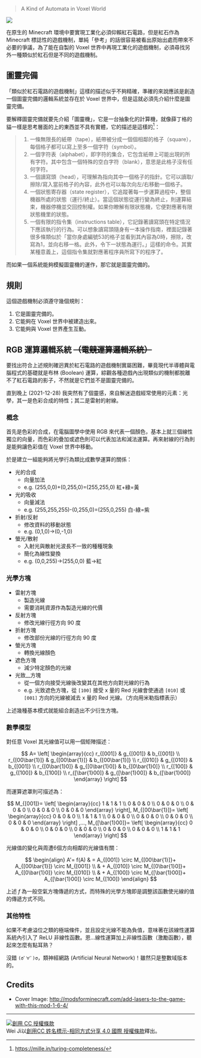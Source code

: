 > A Kind of Automata in Voxel World

![](#minecraft-laser-mod.webp)

在原生的 Minecraft 環境中要實現工業化必須仰賴紅石電路，但是紅石作為 Minecraft 標誌性的遊戲機制，單純「參考」的話很容易被看出原始出處而帶來不必要的爭議，為了能在自製的 Voxel 世界中再現工業化的遊戲機制，必須尋找另外一種類似於紅石但是不同的遊戲機制。

## 圖靈完備

「類似於紅石電路的遊戲機制」這樣的描述似乎不夠精確，準確的來說應該是創造一個圖靈完備的邏輯系統並存在於 Voxel 世界中，但是這就必須先介紹什麼是圖靈完備。

要解釋圖靈完備就要先介紹「圖靈機」，它是一台抽象化的計算機，就像薛丁格的貓一樣是思考層面的上的東西並不具有實體，它的描述是這樣的[^turing-machine]：

> 1. 一條無限長的紙帶（tape），紙帶被分成一個個相鄰的格子（square），每個格子都可以寫上至多一個字符（symbol）。
> 2. 一個字符表（alphabet），即字符的集合，它包含紙帶上可能出現的所有字符。其中包含一個特殊的空白字符（blank），意思是此格子沒有任何字符。
> 3. 一個讀寫頭（head），可理解為指向其中一個格子的指針。它可以讀取/擦除/寫入當前格子的內容，此外也可以每次向左/右移動一個格子。
> 4. 一個狀態寄存器（state register），它追蹤著每一步運算過程中，整個機器所處的狀態（運行/終止）。當這個狀態從運行變為終止，則運算結束，機器停機並交回控制權。如果你瞭解有限狀態機，它便對應著有限狀態機里的狀態。
> 5. 一個有限的指令集（instructions table），它記錄著讀寫頭在特定情況下應該執行的行為。可以想象讀寫頭隨身有一本操作指南，裡面記錄著很多條類似於「當你身處編號53的格子並看到其內容為0時，擦除，改寫為1，並向右移一格。此外，令下一狀態為運行。」這樣的命令。其實某種意義上，這個指令集就對應著程序員所寫下的程序了。

而如果一個系統能夠模擬圖靈機的運作，那它就是圖靈完備的。

[^turing-machine]: https://mille.in/turing-completeness/

## 規則

這個遊戲機制必須遵守幾個規則：

1. 它是圖靈完備的。
2. 它能夠在 Voxel 世界中被建造出來。
3. 它能夠與 Voxel 世界產生互動。

## RGB 運算邏輯系統 ~~（電競運算邏輯系統）~~

要找出符合上述規則確迥異於紅石電路的遊戲機制實屬困難，畢竟現代半導體與電腦程式的基礎就是布林 (Boolean) 運算，綜觀各種遊戲內出現類似的機制都脫離不了紅石電路的影子，不然就是它們並不是圖靈完備的。

直到晚上 (2021-12-28) 我突然有了個靈感，來自解迷遊戲經常使用的元素：光學，其一是色彩合成的特性；其二是雷射的射線。

### 概念

首先是色彩的合成，在電腦圖學中使用 RGB 來代表一個顏色，基本上就三個線性獨立的向量，而色彩的疊加或遮色則可以代表加法和減法運算。再來射線的行為則是能夠讓色彩值在 Voxel 世界中移動。

於是建立一組能夠將光學行為類比成數學運算的關係：

- 光的合成
  - 向量加法
  - e.g. (255,0,0)+(0,255,0)=(255,255,0) 紅+綠=黃
- 光的吸收
  - 向量減法
  - e.g. (255,255,255)-(0,255,0)=(255,0,255) 白-綠=紫
- 折射/反射
  - 修改資料的移動狀態
  - e.g. (0,1,0)->(0,-1,0)
- 螢光/散射
  - 入射光與散射光波長不一致的種種現象
  - 簡化為線性變換
  - e.g. (0,0,255)->(255,0,0) 藍->紅

### 光學方塊

- 雷射方塊
  - 製造光線
  - 需要消耗資源作為製造光線的代價
- 反射方塊
  - 修改光線行徑方向 90 度
- 折射方塊
  - 修改部份光線的行徑方向 90 度
- 螢光方塊
  - 轉換光線顏色
- 遮色方塊
  - 減少特定顏色的光線
- 光致__方塊
  - 從一個方向接受光線後改變其在其他方向對光線的行為
  - e.g. 光致遮色方塊，從 `[100]` 接受 x 量的 Red 光線會使通過 `[010]` 或 `[001]` 方向的光線被減去 x 量的 Red 光線。（方向用米勒指標表示）

上述幾種基本模式就能組合創造出不少衍生方塊。

### 數學模型

對任意 Voxel 其光線值可以用一個矩陣描述：

$$
A=
\left[
\begin{array}{cc}
  r_{[001]} & g_{[001]} & b_{[001]} \\
  r_{[00\bar{1}]} & g_{[00\bar{1}]} & b_{[00\bar{1}]} \\
  r_{[010]} & g_{[010]} & b_{[001]} \\
  r_{[0\bar{1}0]} & g_{[0\bar{1}0]} & b_{[0\bar{1}0]} \\
  r_{[100]} & g_{[100]} & b_{[100]} \\
  r_{[\bar{1}00]} & g_{[\bar{1}00]} & b_{[\bar{1}00]} 
\end{array}
\right] 
$$

而運算遮罩則可描述為：

$$
M_{[001]}=
\left[
\begin{array}{cc}
 1 & 1 & 1 \\
 0 & 0 & 0 \\
 0 & 0 & 0 \\
 0 & 0 & 0 \\
 0 & 0 & 0 \\
 0 & 0 & 0 
\end{array}
\right],
M_{[00\bar{1}]}=
\left[
\begin{array}{cc}
 0 & 0 & 0 \\
 1 & 1 & 1 \\
 0 & 0 & 0 \\
 0 & 0 & 0 \\
 0 & 0 & 0 \\
 0 & 0 & 0 
\end{array}
\right] ,...,
M_{[\bar{1}00]}=
\left[
\begin{array}{cc}
 0 & 0 & 0 \\
 0 & 0 & 0 \\
 0 & 0 & 0 \\
 0 & 0 & 0 \\
 0 & 0 & 0 \\
 1 & 1 & 1
\end{array}
\right]
$$

光線值的變化與周遭6個方向相鄰的光線值有關：

$$
\begin{align}
A'= f(A) & = A_{[001]} \circ M_{[00\bar{1}]}+
    A_{[00\bar{1}]} \circ M_{[001]}  \\
& + A_{[010]} \circ M_{[0\bar{1}0]}+
    A_{[0\bar{1}0]} \circ M_{[010]}  \\
& + A_{[100]} \circ M_{[\bar{1}00]}+
   A_{[\bar{1}00]} \circ M_{[100]}
\end{align}
$$

上述 $f$ 為一般空氣方塊傳遞的方式，而特殊的光學方塊即是調整該函數使光線的值的傳遞方式不同。

### 其他特性

如果不考慮溢位之類的極端條件，並且設定光線不能為負值，意味著在該線性運算系統內引入了 ReLU 非線性函數。恩...線性運算加上非線性函數（激勵函數），聽起來怎麼有點耳熟？

沒錯 `(σﾟ∀ﾟ)σ`，類神經網路 (Artificial Neural Network)！雖然只是整數域版本的。

## Credits

- Cover Image: http://modsforminecraft.com/add-lasers-to-the-game-with-this-mod-1-6-4/

---

[![創用 CC 授權條款](https://i.creativecommons.org/l/by-sa/4.0/88x31.png)](http://creativecommons.org/licenses/by-sa/4.0/)  
Wei Ji以[創用CC 姓名標示-相同方式分享 4.0 國際 授權條款](http://creativecommons.org/licenses/by-sa/4.0/)釋出。